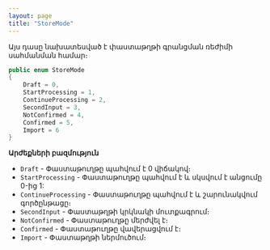 ```yaml
---
layout: page
title: "StoreMode" 
---
```


Այս դասը նախատեսված է փաստաթղթի գրանցման ռեժիմի սահմանման համար։


```c#
public enum StoreMode
{
    Draft = 0,
    StartProcessing = 1,
    ContinueProcessing = 2,
    SecondInput = 3,
    NotConfirmed = 4,
    Confirmed = 5,
    Import = 6
}
```

**Արժեքների բազմություն**

- `Draft` - Փաստաթուղթը պահվում է 0 վիճակով։
- `StartProcessing` - Փաստաթուղթը պահվում է և սկսվում է անցումը 0-ից 1:
- `ContinueProcessing` - Փաստաթուղթը պահվում է և շարունակվում գործընթացը։
- `SecondInput` - Փաստաթղթի կրկնակի մուտքագրում։
- `NotConfirmed` - Փաստաթուղթը մերժվել է։
- `Confirmed` - Փաստաթուղթը վավերացվում է։
- `Import` - Փաստաթղթի ներմուծում։
